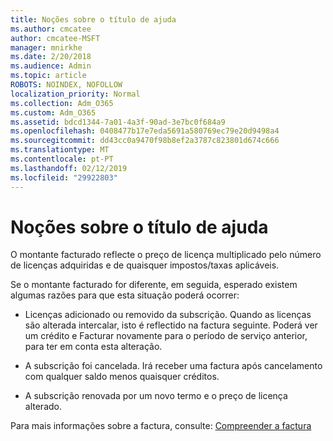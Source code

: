 ```yaml
---
title: Noções sobre o título de ajuda
ms.author: cmcatee
author: cmcatee-MSFT
manager: mnirkhe
ms.date: 2/20/2018
ms.audience: Admin
ms.topic: article
ROBOTS: NOINDEX, NOFOLLOW
localization_priority: Normal
ms.collection: Adm_O365
ms.custom: Adm_O365
ms.assetid: bdcd1344-7a01-4a3f-90ad-3e7bc0f684a9
ms.openlocfilehash: 0408477b17e7eda5691a580769ec79e20d9498a4
ms.sourcegitcommit: dd43cc0a9470f98b8ef2a3787c823801d674c666
ms.translationtype: MT
ms.contentlocale: pt-PT
ms.lasthandoff: 02/12/2019
ms.locfileid: "29922803"
---
```

# <a name="help-understanding-your-bill"></a>Noções sobre o título de ajuda

O montante facturado reflecte o preço de licença multiplicado pelo número de licenças adquiridas e de quaisquer impostos/taxas aplicáveis.
  
Se o montante facturado for diferente, em seguida, esperado existem algumas razões para que esta situação poderá ocorrer:
  
- Licenças adicionado ou removido da subscrição. Quando as licenças são alterada intercalar, isto é reflectido na factura seguinte. Poderá ver um crédito e Facturar novamente para o período de serviço anterior, para ter em conta esta alteração.
    
- A subscrição foi cancelada. Irá receber uma factura após cancelamento com qualquer saldo menos quaisquer créditos.
    
- A subscrição renovada por um novo termo e o preço de licença alterado.
    
Para mais informações sobre a factura, consulte: [Compreender a factura](https://support.office.com/article/0724b428-fb59-4962-8c37-6674166d7507)
  

